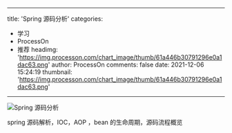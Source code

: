 
---
title: 'Spring 源码分析'
categories: 
 - 学习
 - ProcessOn
 - 推荐
headimg: 'https://img.processon.com/chart_image/thumb/61a446b30791296e0a1dac63.png'
author: ProcessOn
comments: false
date: 2021-12-06 15:24:19
thumbnail: 'https://img.processon.com/chart_image/thumb/61a446b30791296e0a1dac63.png'
---

<div>   
<img class="thumb" alt="Spring 源码分析" src="https://img.processon.com/chart_image/thumb/61a446b30791296e0a1dac63.png" referrerpolicy="no-referrer">
<p>spring 源码解析，IOC，AOP ，bean 的生命周期，源码流程概览</p>  
</div>
            